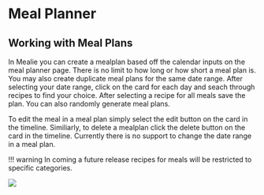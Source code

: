 # Meal Planner

## Working with Meal Plans
In Mealie you can create a mealplan based off the calendar inputs on the meal planner page. There is no limit to how long or how short a meal plan is. You may also create duplicate meal plans for the same date range. After selecting your date range, click on the card for each day and seach through recipes to find your choice. After selecting a recipe for all meals save the plan. You can also randomly generate meal plans.

To edit the meal in a meal plan simply select the edit button on the card in the timeline. Similiarly, to delete a mealplan click the delete button on the card in the timeline. Currently there is no support to change the date range in a meal plan.

!!! warning
    In coming a future release recipes for meals will be restricted to specific categories. 

![](gifs/meal-plan-demo.gif)

